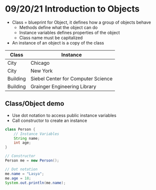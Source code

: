 # 09/20/21 Introduction to Objects 

- Class = blueprint for Object, it defines how a group of objects behave
  - Methods define what the object can do 
  - Instance variables defines properties of the object
  - Class name must be capitalized  
- An instance of an object is a copy of the class

| Class | Instance |
| ----- | -------- |
| City | Chicago |
| City | New York |
| Building | Siebel Center for Computer Science |
| Building | Grainger Engineering Library | 

## Class/Object demo
- Use dot notation to access public instance variables
- Call constructor to create an instance

```java
class Person {
    // Instance Variables
    String name;
    int age;
}

// Constructor
Person me = new Person();

// Dot notation
me.name = "Lasya";
me.age = 18;
System.out.println(me.name);
```